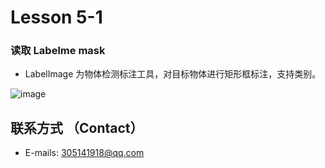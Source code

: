 # Lesson 5-1
### 读取 Labelme mask
* LabelImage 为物体检测标注工具，对目标物体进行矩形框标注，支持类别。

![image](https://codechina.csdn.net/EricLee/cv_elementarycourse/-/raw/master/lesson_5/samples/sample.png)

## 联系方式 （Contact）  
* E-mails: 305141918@qq.com  
